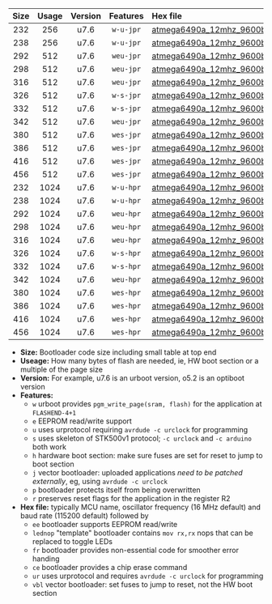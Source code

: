 |Size|Usage|Version|Features|Hex file|
|:-:|:-:|:-:|:-:|:--|
|232|256|u7.6|`w-u-jpr`|[atmega6490a_12mhz_9600bps_ur_vbl.hex](https://raw.githubusercontent.com/stefanrueger/urboot/main/atmega6490a_12mhz_9600bps_ur_vbl.hex)|
|238|256|u7.6|`w-u-jpr`|[atmega6490a_12mhz_9600bps_lednop_ur_vbl.hex](https://raw.githubusercontent.com/stefanrueger/urboot/main/atmega6490a_12mhz_9600bps_lednop_ur_vbl.hex)|
|292|512|u7.6|`weu-jpr`|[atmega6490a_12mhz_9600bps_ee_ur_vbl.hex](https://raw.githubusercontent.com/stefanrueger/urboot/main/atmega6490a_12mhz_9600bps_ee_ur_vbl.hex)|
|298|512|u7.6|`weu-jpr`|[atmega6490a_12mhz_9600bps_ee_lednop_ur_vbl.hex](https://raw.githubusercontent.com/stefanrueger/urboot/main/atmega6490a_12mhz_9600bps_ee_lednop_ur_vbl.hex)|
|316|512|u7.6|`weu-jpr`|[atmega6490a_12mhz_9600bps_ee_lednop_fr_ur_vbl.hex](https://raw.githubusercontent.com/stefanrueger/urboot/main/atmega6490a_12mhz_9600bps_ee_lednop_fr_ur_vbl.hex)|
|326|512|u7.6|`w-s-jpr`|[atmega6490a_12mhz_9600bps_vbl.hex](https://raw.githubusercontent.com/stefanrueger/urboot/main/atmega6490a_12mhz_9600bps_vbl.hex)|
|332|512|u7.6|`w-s-jpr`|[atmega6490a_12mhz_9600bps_lednop_vbl.hex](https://raw.githubusercontent.com/stefanrueger/urboot/main/atmega6490a_12mhz_9600bps_lednop_vbl.hex)|
|342|512|u7.6|`weu-jpr`|[atmega6490a_12mhz_9600bps_ee_lednop_fr_ce_ur_vbl.hex](https://raw.githubusercontent.com/stefanrueger/urboot/main/atmega6490a_12mhz_9600bps_ee_lednop_fr_ce_ur_vbl.hex)|
|380|512|u7.6|`wes-jpr`|[atmega6490a_12mhz_9600bps_ee_vbl.hex](https://raw.githubusercontent.com/stefanrueger/urboot/main/atmega6490a_12mhz_9600bps_ee_vbl.hex)|
|386|512|u7.6|`wes-jpr`|[atmega6490a_12mhz_9600bps_ee_lednop_vbl.hex](https://raw.githubusercontent.com/stefanrueger/urboot/main/atmega6490a_12mhz_9600bps_ee_lednop_vbl.hex)|
|416|512|u7.6|`wes-jpr`|[atmega6490a_12mhz_9600bps_ee_lednop_fr_vbl.hex](https://raw.githubusercontent.com/stefanrueger/urboot/main/atmega6490a_12mhz_9600bps_ee_lednop_fr_vbl.hex)|
|456|512|u7.6|`wes-jpr`|[atmega6490a_12mhz_9600bps_ee_lednop_fr_ce_vbl.hex](https://raw.githubusercontent.com/stefanrueger/urboot/main/atmega6490a_12mhz_9600bps_ee_lednop_fr_ce_vbl.hex)|
|232|1024|u7.6|`w-u-hpr`|[atmega6490a_12mhz_9600bps_ur.hex](https://raw.githubusercontent.com/stefanrueger/urboot/main/atmega6490a_12mhz_9600bps_ur.hex)|
|238|1024|u7.6|`w-u-hpr`|[atmega6490a_12mhz_9600bps_lednop_ur.hex](https://raw.githubusercontent.com/stefanrueger/urboot/main/atmega6490a_12mhz_9600bps_lednop_ur.hex)|
|292|1024|u7.6|`weu-hpr`|[atmega6490a_12mhz_9600bps_ee_ur.hex](https://raw.githubusercontent.com/stefanrueger/urboot/main/atmega6490a_12mhz_9600bps_ee_ur.hex)|
|298|1024|u7.6|`weu-hpr`|[atmega6490a_12mhz_9600bps_ee_lednop_ur.hex](https://raw.githubusercontent.com/stefanrueger/urboot/main/atmega6490a_12mhz_9600bps_ee_lednop_ur.hex)|
|316|1024|u7.6|`weu-hpr`|[atmega6490a_12mhz_9600bps_ee_lednop_fr_ur.hex](https://raw.githubusercontent.com/stefanrueger/urboot/main/atmega6490a_12mhz_9600bps_ee_lednop_fr_ur.hex)|
|326|1024|u7.6|`w-s-hpr`|[atmega6490a_12mhz_9600bps.hex](https://raw.githubusercontent.com/stefanrueger/urboot/main/atmega6490a_12mhz_9600bps.hex)|
|332|1024|u7.6|`w-s-hpr`|[atmega6490a_12mhz_9600bps_lednop.hex](https://raw.githubusercontent.com/stefanrueger/urboot/main/atmega6490a_12mhz_9600bps_lednop.hex)|
|342|1024|u7.6|`weu-hpr`|[atmega6490a_12mhz_9600bps_ee_lednop_fr_ce_ur.hex](https://raw.githubusercontent.com/stefanrueger/urboot/main/atmega6490a_12mhz_9600bps_ee_lednop_fr_ce_ur.hex)|
|380|1024|u7.6|`wes-hpr`|[atmega6490a_12mhz_9600bps_ee.hex](https://raw.githubusercontent.com/stefanrueger/urboot/main/atmega6490a_12mhz_9600bps_ee.hex)|
|386|1024|u7.6|`wes-hpr`|[atmega6490a_12mhz_9600bps_ee_lednop.hex](https://raw.githubusercontent.com/stefanrueger/urboot/main/atmega6490a_12mhz_9600bps_ee_lednop.hex)|
|416|1024|u7.6|`wes-hpr`|[atmega6490a_12mhz_9600bps_ee_lednop_fr.hex](https://raw.githubusercontent.com/stefanrueger/urboot/main/atmega6490a_12mhz_9600bps_ee_lednop_fr.hex)|
|456|1024|u7.6|`wes-hpr`|[atmega6490a_12mhz_9600bps_ee_lednop_fr_ce.hex](https://raw.githubusercontent.com/stefanrueger/urboot/main/atmega6490a_12mhz_9600bps_ee_lednop_fr_ce.hex)|

- **Size:** Bootloader code size including small table at top end
- **Useage:** How many bytes of flash are needed, ie, HW boot section or a multiple of the page size
- **Version:** For example, u7.6 is an urboot version, o5.2 is an optiboot version
- **Features:**
  + `w` urboot provides `pgm_write_page(sram, flash)` for the application at `FLASHEND-4+1`
  + `e` EEPROM read/write support
  + `u` uses urprotocol requiring `avrdude -c urclock` for programming
  + `s` uses skeleton of STK500v1 protocol; `-c urclock` and `-c arduino` both work
  + `h` hardware boot section: make sure fuses are set for reset to jump to boot section
  + `j` vector bootloader: uploaded applications *need to be patched externally*, eg, using `avrdude -c urclock`
  + `p` bootloader protects itself from being overwritten
  + `r` preserves reset flags for the application in the register R2
- **Hex file:** typically MCU name, oscillator frequency (16 MHz default) and baud rate (115200 default) followed by
  + `ee` bootloader supports EEPROM read/write
  + `lednop` "template" bootloader contains `mov rx,rx` nops that can be replaced to toggle LEDs
  + `fr` bootloader provides non-essential code for smoother error handing
  + `ce` bootloader provides a chip erase command
  + `ur` uses urprotocol and requires `avrdude -c urclock` for programming
  + `vbl` vector bootloader: set fuses to jump to reset, not the HW boot section
